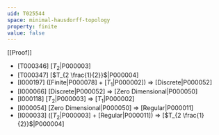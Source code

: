 ```yaml
---
uid: T025544
space: minimal-hausdorff-topology
property: finite
value: false
---
```

[[Proof]]

* [T000346] [$T_2$|P000003]
* [T000347] [$T_{2 \frac{1}{2}}$|P000004]
* [I000197] ([Finite|P000078] + [$T_1$|P000002]) => [Discrete|P000052]
* [I000066] [Discrete|P000052] => [Zero Dimensional|P000050]
* [I000118] [$T_2$|P000003] => [$T_1$|P000002]
* [I000054] [Zero Dimensional|P000050] => [Regular|P000011]
* [I000033] ([$T_2$|P000003] + [Regular|P000011]) => [$T_{2 \frac{1}{2}}$|P000004]

